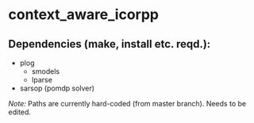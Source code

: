 # context_aware_icorpp

## Dependencies (make, install etc. reqd.):

* plog
	* smodels
	* lparse
* sarsop (pomdp solver)

*Note:* Paths are currently hard-coded (from master branch).  Needs to be edited.